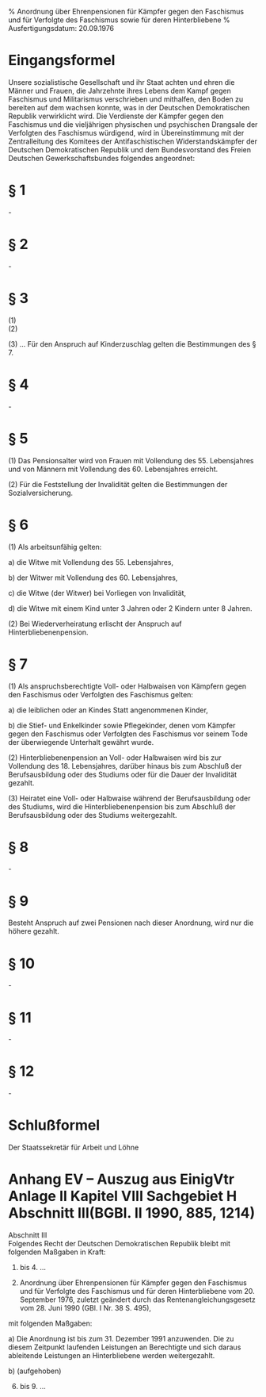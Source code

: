 % Anordnung über Ehrenpensionen für Kämpfer gegen den Faschismus und für Verfolgte des Faschismus sowie für deren Hinterbliebene
% Ausfertigungsdatum: 20.09.1976
 
# Eingangsformel

Unsere sozialistische Gesellschaft und ihr Staat achten und ehren die Männer und Frauen, die Jahrzehnte ihres Lebens dem Kampf gegen Faschismus und Militarismus verschrieben und mithalfen, den Boden zu bereiten auf dem wachsen konnte, was in der Deutschen Demokratischen Republik verwirklicht wird. Die Verdienste der Kämpfer gegen den Faschismus und die vieljährigen physischen und psychischen Drangsale der Verfolgten des Faschismus würdigend, wird in Übereinstimmung mit der Zentralleitung des Komitees der Antifaschistischen Widerstandskämpfer der Deutschen Demokratischen Republik und dem Bundesvorstand des Freien Deutschen Gewerkschaftsbundes folgendes angeordnet:

# § 1

\-

# § 2

\-

# § 3

(1)  
(2)

(3) ... Für den Anspruch auf Kinderzuschlag gelten die Bestimmungen des § 7.

# § 4

\-

# § 5

(1) Das Pensionsalter wird von Frauen mit Vollendung des 55. Lebensjahres und von Männern mit Vollendung des 60. Lebensjahres erreicht.

(2) Für die Feststellung der Invalidität gelten die Bestimmungen der Sozialversicherung.

# § 6

(1) Als arbeitsunfähig gelten:

a) die Witwe mit Vollendung des 55. Lebensjahres,

b) der Witwer mit Vollendung des 60. Lebensjahres,

c) die Witwe (der Witwer) bei Vorliegen von Invalidität,

d) die Witwe mit einem Kind unter 3 Jahren oder 2 Kindern unter 8 Jahren.

(2) Bei Wiederverheiratung erlischt der Anspruch auf Hinterbliebenenpension.

# § 7

(1) Als anspruchsberechtigte Voll- oder Halbwaisen von Kämpfern gegen den Faschismus oder Verfolgten des Faschismus gelten:

a) die leiblichen oder an Kindes Statt angenommenen Kinder,

b) die Stief- und Enkelkinder sowie Pflegekinder, denen vom Kämpfer gegen den Faschismus oder Verfolgten des Faschismus vor seinem Tode der überwiegende Unterhalt gewährt wurde.

(2) Hinterbliebenenpension an Voll- oder Halbwaisen wird bis zur Vollendung des 18. Lebensjahres, darüber hinaus bis zum Abschluß der Berufsausbildung oder des Studiums oder für die Dauer der Invalidität gezahlt.

(3) Heiratet eine Voll- oder Halbwaise während der Berufsausbildung oder des Studiums, wird die Hinterbliebenenpension bis zum Abschluß der Berufsausbildung oder des Studiums weitergezahlt.

# § 8

\-

# § 9

Besteht Anspruch auf zwei Pensionen nach dieser Anordnung, wird nur die höhere gezahlt.

# § 10

\-

# § 11

\-

# § 12

\-

# Schlußformel

Der Staatssekretär für Arbeit und Löhne

# Anhang EV – Auszug aus EinigVtr Anlage II Kapitel VIII Sachgebiet H Abschnitt III(BGBl. II 1990, 885, 1214)

Abschnitt III  
Folgendes Recht der Deutschen Demokratischen Republik bleibt mit folgenden Maßgaben in Kraft:

1. bis 4. ...

5. Anordnung über Ehrenpensionen für Kämpfer gegen den Faschismus und für Verfolgte des Faschismus und für deren Hinterbliebene vom 20. September 1976, zuletzt geändert durch das Rentenangleichungsgesetz vom 28. Juni 1990 (GBl. I Nr. 38 S. 495),

mit folgenden Maßgaben:

a) Die Anordnung ist bis zum 31. Dezember 1991 anzuwenden. Die zu diesem Zeitpunkt laufenden Leistungen an Berechtigte und sich daraus ableitende Leistungen an Hinterbliebene werden weitergezahlt.

b) (aufgehoben)

6. bis 9. ...
